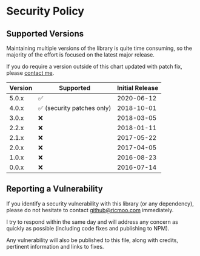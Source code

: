 # Security Policy

## Supported Versions

Maintaining multiple versions of the library is quite time consuming, so
the majority of the effort is focused on the latest major release.

If you do require a version outside of this chart updated with patch fix,
please [contact me](mailto:github@ricmoo.com).

| Version | Supported                                  | Initial Release   |
| ------- | ------------------------------------------ | ----------------- |
| 5.0.x   | :white_check_mark:                         | 2020-06-12        |
| 4.0.x   | :white_check_mark: (security patches only) | 2018-10-01        |
| 3.0.x   | :x:                                        | 2018-03-05        |
| 2.2.x   | :x:                                        | 2018-01-11        |
| 2.1.x   | :x:                                        | 2017-05-22        |
| 2.0.x   | :x:                                        | 2017-04-05        |
| 1.0.x   | :x:                                        | 2016-08-23        |
| 0.0.x   | :x:                                        | 2016-07-14        |


## Reporting a Vulnerability

If you identify a security vulnerability with this library (or any dependency),
please do not hesitate to contact [github@ricmoo.com](mailto:github@ricmoo.com)
immediately.

I try to respond within the same day and will address any concern as quickly
as possible (including code fixes and publishing to NPM).

Any vulnerability will also be published to this file, along with credits,
pertinent information and links to fixes.
